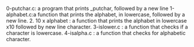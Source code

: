 0-putchar.c: a program that prints _putchar, followed by a new line
1-alphabet.c:a function that prints the alphabet, in lowercase, followed by a new line.
2. 10 x alphabet : a function that prints the alphabet in lowercase x10 followed by new line character.
3-islower.c : a function that checks if a character is lowercase.
4-isalpha.c : a function that checks for alphabetic character.
